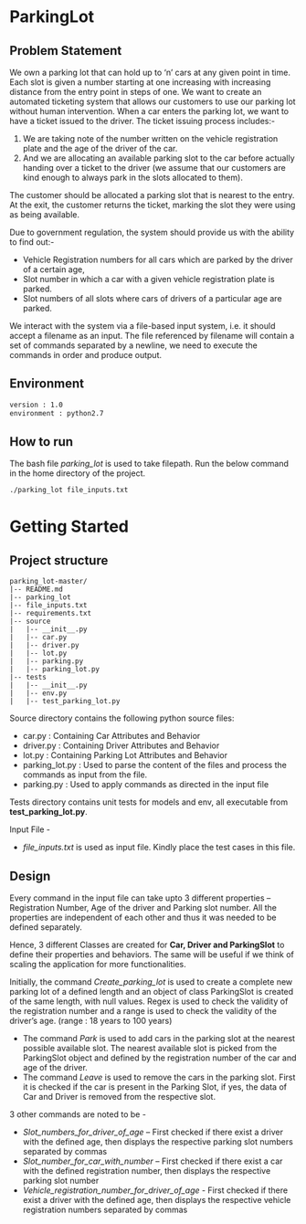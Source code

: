 # ParkingLot
## Problem Statement

We own a parking lot that can hold up to ‘n’ cars at any given point in time. Each slot is given a number starting at one increasing with increasing distance from the entry point in steps of one. We want to create an automated ticketing system that allows our customers to use our parking lot without human intervention.
When a car enters the parking lot, we want to have a ticket issued to the driver. The ticket issuing process includes:- 
1.	We are taking note of the number written on the vehicle registration plate and the age of the driver of the car.
2.	And we are allocating an available parking slot to the car before actually handing over a ticket to the driver (we assume that our customers are kind enough to always park in the slots allocated to them).

The customer should be allocated a parking slot that is nearest to the entry. At the exit, the customer returns the ticket, marking the slot they were using as being available.

Due to government regulation, the system should provide us with the ability to find out:- 
- Vehicle Registration numbers for all cars which are parked by the driver of a certain age,
- Slot number in which a car with a given vehicle registration plate is parked. 
- Slot numbers of all slots where cars of drivers of a particular age are parked.

We interact with the system via a file-based input system, i.e. it should accept a filename as an input. The file referenced by filename will contain a set of commands separated by a newline, we need to execute the commands in order and produce output.

## Environment

```bash
version : 1.0
environment : python2.7
```
## How to run

The bash file *parking_lot* is used to take filepath. Run the below command in the home directory of the project.
```bash
./parking_lot file_inputs.txt
```

# Getting Started

## Project structure

```
parking_lot-master/
|-- README.md
|-- parking_lot
|-- file_inputs.txt
|-- requirements.txt
|-- source
|   |-- __init__.py
|   |-- car.py
|   |-- driver.py
|   |-- lot.py
|   |-- parking.py
|   |-- parking_lot.py
|-- tests
|   |-- __init__.py
|   |-- env.py
|   |-- test_parking_lot.py

```

Source directory contains the following python source files:
- car.py : Containing Car Attributes and Behavior
- driver.py : Containing Driver Attributes and Behavior
- lot.py : Containing Parking Lot Attributes and Behavior
- parking_lot.py : Used to parse the content of the files and process the commands as input from the file. 
- parking.py : Used to apply commands as directed in the input file

Tests directory contains unit tests for models and env, all executable from **test_parking_lot.py**.

Input File - 
- *file_inputs.txt* is used as input file. Kindly place the test cases in this file.

## Design
Every command in the input file can take upto 3 different properties – Registration Number, Age of the driver and Parking slot number. All the properties are independent of each other and thus it was needed to be defined separately.

Hence, 3 different Classes are created for **Car, Driver and ParkingSlot** to define their properties and behaviors. The same will be useful if we think of scaling the application for more functionalities.

Initially, the command *Create_parking_lot* is used to create a complete new parking lot of a defined length and an object of class ParkingSlot is created of the same length, with null values. Regex is used to check the validity of the registration number and a range is used to check the validity of the driver’s age. (range : 18 years to 100 years)

- The command *Park* is used to add cars in the parking slot at the nearest possible available slot. The nearest available slot is picked from the ParkingSlot object and defined by the registration number of the car and age of the driver.
- The command *Leave* is used to remove the cars in the parking slot. First it is checked if the car is present in the Parking Slot, if yes, the data of Car and Driver is removed from the respective slot.

3 other commands are noted to be - 
- *Slot_numbers_for_driver_of_age* – First checked if there exist a driver with the defined age, then displays the respective parking slot numbers separated by commas
- *Slot_number_for_car_with_number* – First checked if there exist a car with the defined registration number, then displays the respective parking slot number
- *Vehicle_registration_number_for_driver_of_age* - First checked if there exist a driver with the defined age, then displays the respective vehicle registration numbers separated by commas

